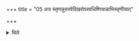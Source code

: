 +++
title = "05 अत्र स्तृणन्नुत्तरवेदिखरोपरवधिष्णियान्नाभिस्तृणीयात्"

+++

<details><summary>थिते</summary>

5. While scattering the sacred grass, at this stage he should not scatter it upon the Uttaravedi, the Khara, the Uparavas and Dhiṣṇyas.  
</details>
